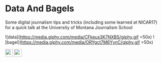 # Data And Bagels
Some digital journalism tips and tricks (including some learned at NICAR17) for a quick talk at the University of Montana Journalism School 

![data](https://media.giphy.com/media/CFkeus3K7NXBS/giphy.gif =50x)
![bagel](https://media.giphy.com/media/ORYgct7M6YynC/giphy.gif =50x)


<img src="https://media.giphy.com/media/CFkeus3K7NXBS/giphy.gif" style="width: 25px;"/>
<img src="https://media.giphy.com/media/ORYgct7M6YynC/giphy.gif" style="width: 25px;"/>


